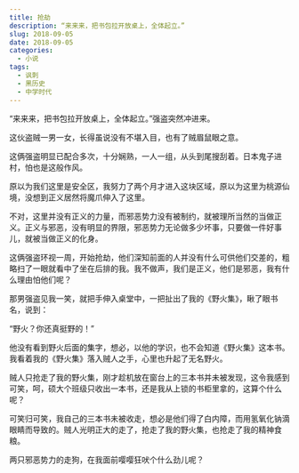 ```yaml
---
title: 抢劫
description: “来来来，把书包拉开放桌上，全体起立。”
slug: 2018-09-05
date: 2018-09-05
categories:
  - 小说
tags:
  - 讽刺
  - 黑历史
  - 中学时代
---
```


“来来来，把书包拉开放桌上，全体起立。”强盗突然冲进来。

这伙盗贼一男一女，长得虽说没有不堪入目，也有了贼眉鼠眼之意。

这俩强盗明显已配合多次，十分娴熟，一人一组，从头到尾搜刮着。日本鬼子进村，怕也是这般作风。

原以为我们这里是安全区，我努力了两个月才进入这块区域，原以为这里为桃源仙境，没想到正义居然将魔爪伸入了这里。

不对，这里并没有正义的力量，而邪恶势力没有被制约，就被理所当然的当做正义。正义与邪恶，没有明显的界限，邪恶势力无论做多少坏事，只要做一件好事儿，就被当做正义的化身。

这俩强盗环视一周，开始抢劫，他们深知前面的人并没有什么可供他们交差的，粗略扫了一眼就看中了坐在后排的我。我不做声，我们是正义，他们是邪恶，我有什么理由怕他们呢？

那男强盗见我一笑，就把手伸入桌堂中，一把扯出了我的《野火集》，瞅了眼书名，说到：

“野火？你还真挺野的！”

他没有看到野火后面的集字，想必，以他的学识，也不会知道《野火集》这本书。我看着我的《野火集》落入贼人之手，心里也升起了无名野火。

贼人只抢走了我的野火集，刚才趁机放在窗台上的三本书并未被发现，这令我感到可笑，呵，硕大个班级只收出一本书，还是我从上锁的书柜里拿的，这算个什么呢？

可笑归可笑，我自己的三本书未被收走，想必是他们得了白内障，而用氢氧化钠滴眼睛而导致的。贼人光明正大的走了，抢走了我的野火集，也抢走了我的精神食粮。

两只邪恶势力的走狗，在我面前嘤嘤狂吠个什么劲儿呢？
